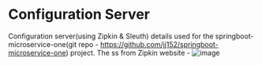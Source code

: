 # Configuration Server
Configuration server(using Zipkin & Sleuth) details used for the springboot-microservice-one(git repo - https://github.com/jj152/springboot-microservice-one) project.
The ss from Zipkin website -
![image](https://github.com/jj152/config-server-springboot-microservice-one/assets/20474367/3718b332-326f-4714-aa6d-560fb4791931)
